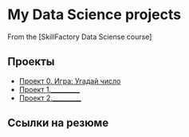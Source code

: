 # My Data Science projects

From the [SkillFactory Data Sciense course]

## Проекты

* [Проект 0. Игра: Угадай число](_________)
* [Проект 1._________](_________)
* [Проект 2._________](_________)

## Ссылки на резюме